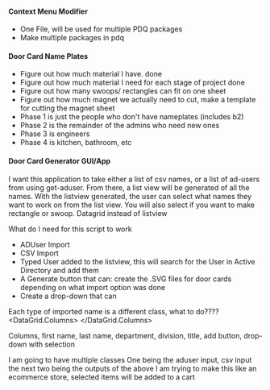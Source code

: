 #### Context Menu Modifier

- One File, will be used for multiple PDQ packages
- Make multiple packages in pdq
#### Door Card Name Plates
- Figure out how much material I have. done
- Figure out how much material I need for each stage of project done
- Figure out how many swoops/ rectangles can fit on one sheet
- Figure out how much magnet we actually need to cut, make a template for cutting the magnet sheet
- Phase 1 is just the people who don't have nameplates (includes b2)
- Phase 2 is the remainder of the admins who need new ones
- Phase 3 is engineers
- Phase 4 is kitchen, bathroom, etc

#### Door Card Generator GUI/App
I want this application to take either a list of csv names, or a list of ad-users from using get-aduser. From there, a list view will be generated of all the names. With the listview generated, the user can select what names they want to work on from the list view. You will also select if you want to make rectangle or swoop. Datagrid instead of listview

What do I need for this script to work
- ADUser Import
- CSV Import
- Typed User added to the listview, this will search for the User in Active Directory and add them
- A Generate button that can: create the .SVG files for door cards depending on what import option was done
- Create a drop-down that can 

Each type of imported name is a different class, what to do????
  <DataGrid x:Name="dg_Names" AutoGenerateColumns="True" Margin="0,100,0,576" >
      <DataGrid.Columns>
          <DataGridTextColumn Header="Name" Binding="{Binding Name}"/>
      </DataGrid.Columns>
  </DataGrid>

Columns, first name, last name, department, division, title, add button, drop-down with selection

I am going to have multiple classes
One being the aduser input, csv input
the next two being the outputs of the above
I am trying to make this like an ecommerce store, selected items will be added to a cart
